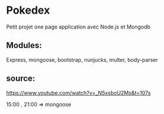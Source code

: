 # Pokedex

Petit projet one page application avec Node.js et Mongodb

## Modules:
Express, mongoose, bootstrap, nunjucks, multer, body-parser

## source: 
https://www.youtube.com/watch?v=_N5xsboU2Ms&t=107s

15:00 , 21:00 => mongoose
